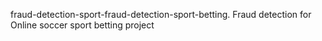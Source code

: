 fraud-detection-sport-fraud-detection-sport-betting.
Fraud detection for Online soccer sport betting project